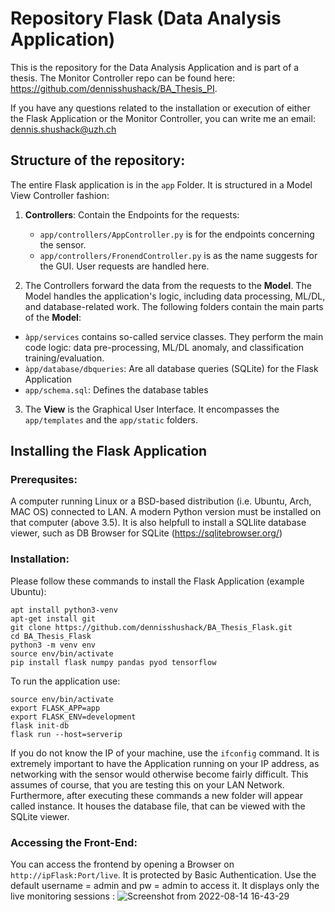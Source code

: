 # Repository Flask (Data Analysis Application)

This is the repository for the Data Analysis Application and is part of a thesis. The Monitor Controller repo can be found here: https://github.com/dennisshushack/BA_Thesis_PI.

If you have any questions related to the installation or execution of either the Flask Application or the Monitor Controller, you can write me an email:
dennis.shushack@uzh.ch

## Structure of the repository:
The entire Flask application is in the `app` Folder. It is structured in a Model View Controller fashion:
1. **Controllers**: Contain the Endpoints for the requests:
   * `app/controllers/AppController.py` is for the endpoints concerning the sensor.
   * `app/controllers/FronendController.py` is as the name suggests for the GUI. User requests are handled here.
   
2. The Controllers forward the data from the requests to the **Model**. The Model handles the application's logic, including data processing, ML/DL, and database-related work. The following folders contain the main parts of the **Model**:
  * `àpp/services` contains so-called service classes. They perform the main code logic: data pre-processing, ML/DL anomaly, and classification training/evaluation.
  * `àpp/database/dbqueries`: Are all database queries (SQLite) for the Flask Application 
  * `app/schema.sql`: Defines the database tables

3. The **View** is the Graphical User Interface. It encompasses the `app/templates` and the `app/static` folders.

## Installing the Flask Application

### Prerequsites:
A computer running Linux or a BSD-based distribution (i.e. Ubuntu, Arch, MAC OS) connected to LAN.
A modern Python version must be installed on that computer (above 3.5). It is also helpfull to install a SQLlite database viewer, such as DB Browser for SQLite (https://sqlitebrowser.org/)

### Installation:
Please follow these commands to install the Flask Application (example Ubuntu):
```
apt install python3-venv
apt-get install git
git clone https://github.com/dennisshushack/BA_Thesis_Flask.git
cd BA_Thesis_Flask
python3 -m venv env
source env/bin/activate
pip install flask numpy pandas pyod tensorflow
```
To run the application use:
```
source env/bin/activate
export FLASK_APP=app
export FLASK_ENV=development
flask init-db
flask run --host=serverip
```
If you do not know the IP of your machine, use the `ifconfig` command. It is extremely important to have the Application running on your IP address, as networking with the sensor would otherwise become fairly difficult. This assumes of course, that you are testing this on your LAN Network. Furthermore, after executing these commands a new folder will appear called instance. It houses the database file, that can be viewed with the SQLite viewer.

### Accessing the Front-End:
You can access the frontend by opening a Browser on `http://ipFlask:Port/live`. It is protected by Basic Authentication. Use the default username = admin and pw = admin to access it. It displays only the live monitoring sessions : ![Screenshot from 2022-08-14 16-43-29](https://user-images.githubusercontent.com/24684973/184542920-8d0a018b-9afe-4b91-8c1f-9729975ee8e1.png)







